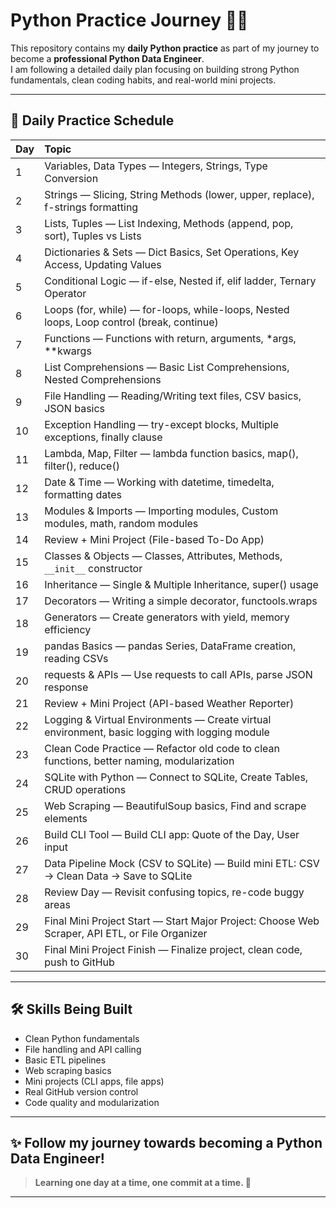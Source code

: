 # Python Practice Journey 🐍🚀

This repository contains my **daily Python practice** as part of my journey to become a **professional Python Data Engineer**.  
I am following a detailed daily plan focusing on building strong Python fundamentals, clean coding habits, and real-world mini projects.

---

## 📅 Daily Practice Schedule

| Day | Topic |
|:---|:------|
| 1 | Variables, Data Types — Integers, Strings, Type Conversion |
| 2 | Strings — Slicing, String Methods (lower, upper, replace), f-strings formatting |
| 3 | Lists, Tuples — List Indexing, Methods (append, pop, sort), Tuples vs Lists |
| 4 | Dictionaries & Sets — Dict Basics, Set Operations, Key Access, Updating Values |
| 5 | Conditional Logic — if-else, Nested if, elif ladder, Ternary Operator |
| 6 | Loops (for, while) — for-loops, while-loops, Nested loops, Loop control (break, continue) |
| 7 | Functions — Functions with return, arguments, *args, **kwargs |
| 8 | List Comprehensions — Basic List Comprehensions, Nested Comprehensions |
| 9 | File Handling — Reading/Writing text files, CSV basics, JSON basics |
| 10 | Exception Handling — try-except blocks, Multiple exceptions, finally clause |
| 11 | Lambda, Map, Filter — lambda function basics, map(), filter(), reduce() |
| 12 | Date & Time — Working with datetime, timedelta, formatting dates |
| 13 | Modules & Imports — Importing modules, Custom modules, math, random modules |
| 14 | Review + Mini Project (File-based To-Do App) |
| 15 | Classes & Objects — Classes, Attributes, Methods, `__init__` constructor |
| 16 | Inheritance — Single & Multiple Inheritance, super() usage |
| 17 | Decorators — Writing a simple decorator, functools.wraps |
| 18 | Generators — Create generators with yield, memory efficiency |
| 19 | pandas Basics — pandas Series, DataFrame creation, reading CSVs |
| 20 | requests & APIs — Use requests to call APIs, parse JSON response |
| 21 | Review + Mini Project (API-based Weather Reporter) |
| 22 | Logging & Virtual Environments — Create virtual environment, basic logging with logging module |
| 23 | Clean Code Practice — Refactor old code to clean functions, better naming, modularization |
| 24 | SQLite with Python — Connect to SQLite, Create Tables, CRUD operations |
| 25 | Web Scraping — BeautifulSoup basics, Find and scrape elements |
| 26 | Build CLI Tool — Build CLI app: Quote of the Day, User input |
| 27 | Data Pipeline Mock (CSV to SQLite) — Build mini ETL: CSV → Clean Data → Save to SQLite |
| 28 | Review Day — Revisit confusing topics, re-code buggy areas |
| 29 | Final Mini Project Start — Start Major Project: Choose Web Scraper, API ETL, or File Organizer |
| 30 | Final Mini Project Finish — Finalize project, clean code, push to GitHub |

---

## 🛠 Skills Being Built
- Clean Python fundamentals
- File handling and API calling
- Basic ETL pipelines
- Web scraping basics
- Mini projects (CLI apps, file apps)
- Real GitHub version control
- Code quality and modularization

---

## ✨ Follow my journey towards becoming a Python Data Engineer!

> **Learning one day at a time, one commit at a time. 🚀**

---
